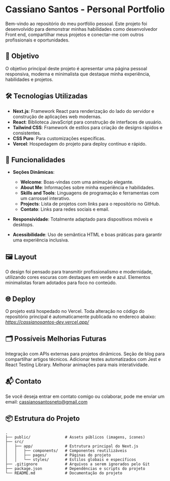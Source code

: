 # Cassiano Santos - Personal Portfolio

Bem-vindo ao repositório do meu portfólio pessoal. Este projeto foi desenvolvido para demonstrar minhas habilidades como desenvolvedor Front end, compartilhar meus projetos e conectar-me com outros profissionais e oportunidades.

## 🎯 Objetivo

O objetivo principal deste projeto é apresentar uma página pessoal responsiva, moderna e minimalista que destaque minha experiência, habilidades e projetos.

## 🛠️ Tecnologias Utilizadas

- **Next.js**: Framework React para renderização do lado do servidor e construção de aplicações web modernas.
- **React**: Biblioteca JavaScript para construção de interfaces de usuário.
- **Tailwind CSS**: Framework de estilos para criação de designs rápidos e consistentes.
- **CSS Puro**: Para customizações específicas.
- **Vercel**: Hospedagem do projeto para deploy contínuo e rápido.

## 🚀 Funcionalidades

- **Seções Dinâmicas**:
  - **Welcome**: Boas-vindas com uma animação elegante.
  - **About Me**: Informações sobre minha experiência e habilidades.
  - **Skills and Tools**: Linguagens de programação e ferramentas com um carrossel interativo.
  - **Projects**: Lista de projetos com links para o repositório no GitHub.
  - **Contato**: Links para redes sociais e email.

- **Responsividade**: Totalmente adaptado para dispositivos móveis e desktops.
- **Acessibilidade**: Uso de semântica HTML e boas práticas para garantir uma experiência inclusiva.

## 🖼️ Layout

O design foi pensado para transmitir profissionalismo e modernidade, utilizando cores escuras com destaques em verde e azul. Elementos minimalistas foram adotados para foco no conteúdo.

## 🌐 Deploy
O projeto está hospedado no Vercel. Toda alteração no código do repositório principal é automaticamente publicada no endereco abaixo:
*https://cassianosantos-dev.vercel.app/*

## 🗂️ Possíveis Melhorias Futuras
Integração com APIs externas para projetos dinâmicos.
Seção de blog para compartilhar artigos técnicos.
Adicionar testes automatizados com Jest e React Testing Library.
Melhorar animações para mais interatividade.

## 📬 Contato
Se você deseja entrar em contato comigo ou colaborar, pode me enviar um email:
cassianosantosneto@gmail.com

## 📦 Estrutura do Projeto

```plaintext
.
├── public/               # Assets públicos (imagens, ícones)
├── src/
│   ├── app/              # Estrutura principal do Next.js
│   │   ├── components/   # Componentes reutilizáveis
│   │   ├── pages/        # Páginas do projeto
│   │   └── styles/       # Estilos globais e específicos
├── .gitignore            # Arquivos a serem ignorados pelo Git
├── package.json          # Dependências e scripts do projeto
└── README.md             # Documentação do projeto


